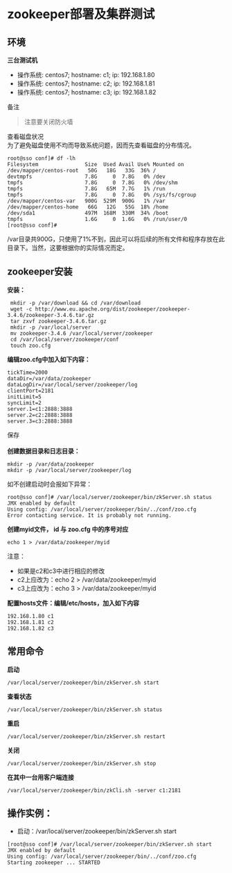 # zookeeper部署及集群测试
## 环境
__三台测试机__    

* 操作系统: centos7; hostname: c1; ip: 192.168.1.80
* 操作系统: centos7; hostname: c2; ip: 192.168.1.81
* 操作系统: centos7; hostname: c3; ip: 192.168.1.82

备注
> 注意要关闭防火墙    

查看磁盘状况    
为了避免磁盘使用不均而导致系统问题，因而先查看磁盘的分布情况。    
```shell
root@sso conf]# df -lh
Filesystem               Size  Used Avail Use% Mounted on
/dev/mapper/centos-root   50G   18G   33G  36% /
devtmpfs                 7.8G     0  7.8G   0% /dev
tmpfs                    7.8G     0  7.8G   0% /dev/shm
tmpfs                    7.8G   65M  7.7G   1% /run
tmpfs                    7.8G     0  7.8G   0% /sys/fs/cgroup
/dev/mapper/centos-var   900G  529M  900G   1% /var
/dev/mapper/centos-home   66G   12G   55G  18% /home
/dev/sda1                497M  168M  330M  34% /boot
tmpfs                    1.6G     0  1.6G   0% /run/user/0
[root@sso conf]#
```    
/var目录共900G，只使用了1%不到，因此可以将后续的所有文件和程序存放在此目录下。当然，这要根据你的实际情况而定。    

## zookeeper安装
__安装：__  
```shell
 mkdir -p /var/download && cd /var/download
 wget -c http://www.eu.apache.org/dist/zookeeper/zookeeper-3.4.6/zookeeper-3.4.6.tar.gz
 tar zxvf zookeeper-3.4.6.tar.gz
 mkdir -p /var/local/server
 mv zookeeper-3.4.6 /var/local/server/zookeeper
 cd /var/local/server/zookeeper/conf
 touch zoo.cfg
```    
__编辑zoo.cfg中加入如下内容：__    
```text
tickTime=2000
dataDir=/var/data/zookeeper
dataLogDir=/var/local/server/zookeeper/log
clientPort=2181
initLimit=5
syncLimit=2
server.1=c1:2888:3888
server.2=c2:2888:3888
server.3=c3:2888:3888
```    
保存    
&nbsp;&nbsp;&nbsp;&nbsp;    
__创建数据目录和日志目录：__    
```shell
mkdir -p /var/data/zookeeper
mkdir -p /var/local/server/zookeeper/log
```    
如不创建启动时会报如下异常：
```shell
root@sso conf]# /var/local/server/zookeeper/bin/zkServer.sh status
JMX enabled by default
Using config: /var/local/server/zookeeper/bin/../conf/zoo.cfg
Error contacting service. It is probably not running.
```    
__创建myid文件， id 与 zoo.cfg 中的序号对应__    
```shell
echo 1 > /var/data/zookeeper/myid
```    
注意：    
* 如果是c2和c3中进行相应的修改    
* c2上应改为：echo 2 > /var/data/zookeeper/myid    
* c3上应改为：echo 3 > /var/data/zookeeper/myid    

__配置hosts文件：编辑/etc/hosts，加入如下内容__
```shell
192.168.1.80 c1
192.168.1.81 c2
192.168.1.82 c3
```    

## 常用命令    
__启动__
```shell
/var/local/server/zookeeper/bin/zkServer.sh start
```    
__查看状态__
```shell
/var/local/server/zookeeper/bin/zkServer.sh status
```    
__重启__
```shell
/var/local/server/zookeeper/bin/zkServer.sh restart
```    
__关闭__
```shell
/var/local/server/zookeeper/bin/zkServer.sh stop
```    
__在其中一台用客户端连接__
```shell
/var/local/server/zookeeper/bin/zkCli.sh -server c1:2181
```    

## 操作实例：
* 启动：/var/local/server/zookeeper/bin/zkServer.sh start
```shell
[root@sso conf]# /var/local/server/zookeeper/bin/zkServer.sh start
JMX enabled by default
Using config: /var/local/server/zookeeper/bin/../conf/zoo.cfg
Starting zookeeper ... STARTED
```    
